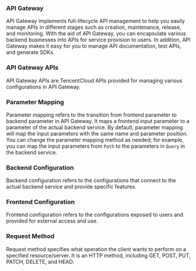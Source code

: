 

### API Gateway

API Gateway implements full-lifecycle API management to help you easily manage APIs in different stages such as creation, maintenance, release, and monitoring. With the aid of API Gateway, you can encapsulate various backend businesses into APIs for service provision to users. In addition, API Gateway makes it easy for you to manage API documentation, test APIs, and generate SDKs.

### API Gateway APIs

API Gateway APIs are TencentCloud APIs provided for managing various configurations in API Gateway.



### Parameter Mapping

Parameter mapping refers to the transition from frontend parameter to backend parameter in API Gateway. It maps a frontend input parameter to a parameter of the actual backend service.
By default, parameter mapping will map the input parameters with the same name and parameter position. You can change the parameter mapping method as needed; for example, you can map the input parameters from `Path` to the parameters in `Query` in the backend service.



### Backend Configuration

Backend configuration refers to the configurations that connect to the actual backend service and provide specific features.



### Frontend Configuration

Frontend configuration refers to the configurations exposed to users and provided for external access and use.

### Request Method

Request method specifies what operation the client wants to perform on a specified resource/server. It is an HTTP method, including GET, POST, PUT, PATCH, DELETE, and HEAD.